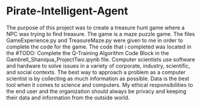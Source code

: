 # Pirate-Intelligent-Agent

The purpose of this project was to create a treasure hunt game where a NPC was trying to find treasure. The game is a maze puzzle game. The files GameExperience.py and TreasureMaze.py were given to me in order to complete the code for the game. The code that i completed was located in the #TODO: Complete the Q-Training Algorithm Code Block in the Gambrell_Shaniqua_ProjectTwo.ipynb file. Computer scientists use software and hardware to solve issues in a variety of corporate, industry, scientific, and social contexts. The best way to approach a problem as a computer scientist is by collecting as much information as possible. Data is the best tool when it comes to science and computers. My ethical responsibilities to the end user and the organization should always be privacy and keeping their data and information from the outside world.
